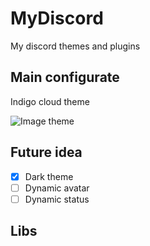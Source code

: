 # MyDiscord
My discord themes and plugins

## Main configurate
Indigo cloud theme

![Image theme](https://github.com/51Sirius/my_discord/blob/main/images/IndigoCloud.png)

## Future idea

- [x] Dark theme
- [ ] Dynamic avatar
- [ ] Dynamic status

## Libs

